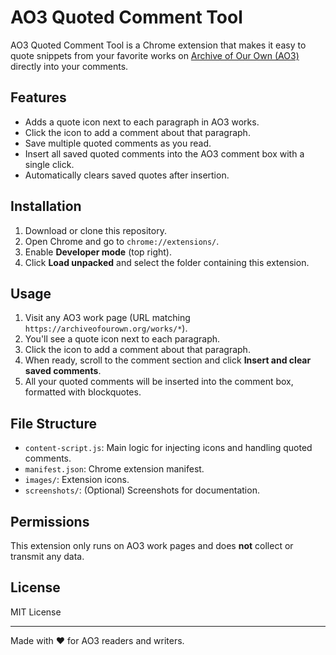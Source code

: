 # AO3 Quoted Comment Tool

AO3 Quoted Comment Tool is a Chrome extension that makes it easy to quote snippets from your favorite works on [Archive of Our Own (AO3)](https://archiveofourown.org/) directly into your comments.

## Features

- Adds a quote icon next to each paragraph in AO3 works.
- Click the icon to add a comment about that paragraph.
- Save multiple quoted comments as you read.
- Insert all saved quoted comments into the AO3 comment box with a single click.
- Automatically clears saved quotes after insertion.

## Installation

1. Download or clone this repository.
2. Open Chrome and go to `chrome://extensions/`.
3. Enable **Developer mode** (top right).
4. Click **Load unpacked** and select the folder containing this extension.

## Usage

1. Visit any AO3 work page (URL matching `https://archiveofourown.org/works/*`).
2. You'll see a quote icon next to each paragraph.
3. Click the icon to add a comment about that paragraph.
4. When ready, scroll to the comment section and click **Insert and clear saved comments**.
5. All your quoted comments will be inserted into the comment box, formatted with blockquotes.

## File Structure

- `content-script.js`: Main logic for injecting icons and handling quoted comments.
- `manifest.json`: Chrome extension manifest.
- `images/`: Extension icons.
- `screenshots/`: (Optional) Screenshots for documentation.

## Permissions

This extension only runs on AO3 work pages and does **not** collect or transmit any data.

## License

MIT License

---

Made with ❤️ for AO3 readers and writers.
